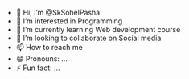 - 👋 Hi, I’m @SkSohelPasha
- 👀 I’m interested in Programming 
- 🌱 I’m currently learning Web development course 
- 💞️ I’m looking to collaborate on Social media 
- 📫 How to reach me 
- 😄 Pronouns: ...
- ⚡ Fun fact: ...

<!---
SkSohelPasha/SkSohelPasha is a ✨ special ✨ repository because its `README.md` (this file) appears on your GitHub profile.
You can click the Preview link to take a look at your changes.
--->

